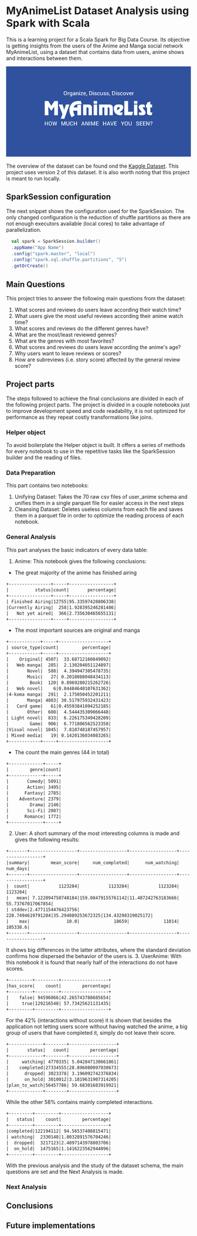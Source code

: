 # MyAnimeList Dataset Analysis using Spark with Scala #

This is a learning project for a Scala Spark for Big Data Course.
Its objective is getting insights from the users of the Anime and Manga social network MyAnimeList, using a dataset that contains data from users, anime shows and interactions between them.

![title](img/unnamed.png)

The overview of the dataset can be found ond the [Kaggle Dataset](https://www.kaggle.com/datasets/svanoo/myanimelist-dataset). This project uses version 2 of this dataset.
It is also worth noting that this project is meant to run locally.


## SparkSession configuration ##
The next snippet shows the configuration used for the SparkSession. 
The only changed configuration is the reduction of shuffle partitions as there are not enough executors available (local cores) to take advantage of parallelization.

```scala
  val spark = SparkSession.builder()
  .appName("App Name")
  .config("spark.master", "local")
  .config("spark.sql.shuffle.partitions", "5")
  .getOrCreate()
```

## Main Questions ##
This project tries to answer the following main questions from the dataset:
1. What scores and reviews do users leave according their watch time?
2. What users give the most useful reviews according their anime watch time?
3. What scores and reviews do the different genres have?
4. What are the most/least reviewed genres?
5. What are the genres with most favorites?
6. What scores and reviews do users leave according the anime's age?
7. Why users want to leave reviews or scores?
8. How are subreviews (i.e. story score) affected by the general review score?

## Project parts ##
The steps followed to achieve the final conclusions are divided in each of the following project parts. 
The project is divided in a couple notebooks just to improve development speed and code readability, it is not optimized for performance as they repeat costly transformations like joins. 

### Helper object ###
To avoid boilerplate the Helper object is built. It offers a series of methods for every notebook to use in the repetitive tasks like the SparkSession builder and the reading of files.

### Data Preparation ###
This part contains two notebooks:
1. Unifying Dataset: Takes the 70 raw csv files of user_anime schema and unifies them in a single parquet file for easier access in the next steps
2. Cleansing Dataset: Deletes useless columns from each file and saves them in a parquet file in order to optimize the reading process of each notebook.

### General Analysis ###
This part analyses the basic indicators of every data table:
1. Anime: This notebook gives the following conclusions:
- The great majority of the anime has finished airing
```
+----------------+-----+-----------------+
|          status|count|       percentage|
+----------------+-----+-----------------+
| Finished Airing|12755|95.33597428806338|
|Currently Airing|  258|1.928395246281486|
|   Not yet aired|  366|2.735630465655131|
+----------------+-----+-----------------+
```
- The most important sources are original and manga 
```
+------------+-----+-------------------+
| source_type|count|         percentage|
+------------+-----+-------------------+
|    Original| 4507|  33.68712160849092|
|   Web manga|  285|  2.130204051124897|
|       Novel|  588|  4.394947305478735|
|       Music|   27| 0.2018088048434113|
|        Book|  120| 0.8969280215262726|
|   Web novel|    6|0.04484640107631362|
|4-koma manga|  291|  2.175050452201211|
|       Manga| 4083| 30.517975932431423|
|   Card game|   61|0.45593841094252185|
|       Other|  608|  4.544435309066448|
| Light novel|  833|  6.226175349428209|
|        Game|  906|  6.771806562523358|
|Visual novel| 1045|  7.810748187457957|
| Mixed media|   19| 0.1420136034083265|
+------------+-----+-------------------+
```
- The count the main genres (44 in total)
```
+-------------+-----+
|        genre|count|
+-------------+-----+
|       Comedy| 5091|
|       Action| 3495|
|      Fantasy| 2785|
|    Adventure| 2379|
|        Drama| 2146|
|       Sci-Fi| 2087|
|      Romance| 1772|
+-------------+-----+
```
2. User: A short summary of the most interesting columns is made and gives the following results:

```
+-------+------------------+------------------+------------------+------------------+
|summary|        mean_score|     num_completed|      num_watching|          num_days|
+-------+------------------+------------------+------------------+------------------+
|  count|           1123284|           1123284|           1123284|           1123284|
|   mean| 7.122094750748184|159.08479155761142|11.487242763183666| 55.73767017067854|
| stddev|2.4771154476423756| 228.7494619791284|35.294089253672325|134.43298319025172|
|    max|              10.0|             18659|             11014|          105338.6|
+-------+------------------+------------------+------------------+------------------+
```
It shows big differences in the latter attributes, where the standard  deviation confirms how dispersed the behavior of the users is.
3. UserAnime: With this notebook it is found that nearly half of the interactions do not have scores.  
```
+---------+---------+------------------+
|has_score|    count|        percentage|
+---------+---------+------------------+
|    false| 94596066|42.265743788685654|
|     true|129216548| 57.73425621131435|
+---------+---------+------------------+
```
For the 42% (interactions without score) it is shown that besides the application not letting users score without having watched the anime, a big group of users that have completed it, simply do not leave their score. 
```
+-------------+--------+------------------+
|       status|   count|        percentage|
+-------------+--------+------------------+
|     watching| 4770335| 5.042847130661861|
|    completed|27334555|28.896080097030673|
|      dropped| 3023378| 3.196092742376834|
|      on_hold| 3010012|3.1819631907314205|
|plan_to_watch|56457786| 59.68301683919921|
+-------------+--------+------------------+
```
While the other 58% contains mainly completed interactions.
```
+---------+---------+------------------+
|   status|    count|        percentage|
+---------+---------+------------------+
|completed|122194112| 94.56537408815471|
| watching|  2330148|1.8032891576704246|
|  dropped|  3217123|2.4897143978803706|
|  on_hold|  1475165|1.1416223562944896|
+---------+---------+------------------+
```
With the previous analysis and the study of the dataset schema, the main questions are set and the Next Analysis is made.

### Next Analysis ###



## Conclusions ##

## Future implementations ##